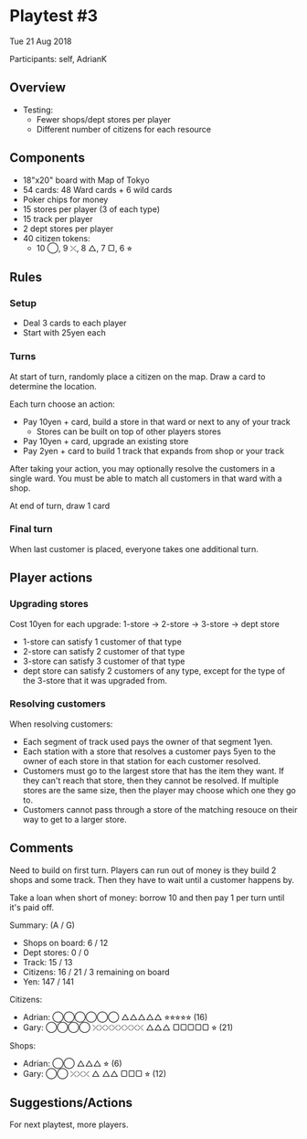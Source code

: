 # Playtest #3

Tue 21 Aug 2018

Participants: self, AdrianK

## Overview

* Testing:
	* Fewer shops/dept stores per player
	* Different number of citizens for each resource

## Components

* 18"x20" board with Map of Tokyo
* 54 cards: 48 Ward cards + 6 wild cards
* Poker chips for money
* 15 stores per player (3 of each type)
* 15 track per player
* 2 dept stores per player
* 40 citizen tokens:
	* 10 ◯, 9 ⤫, 8 △, 7 ▢, 6 ⭐︎

## Rules

### Setup

* Deal 3 cards to each player
* Start with 25yen each

### Turns

At start of turn, randomly place a citizen on the map. Draw a card to determine the location.

Each turn choose an action:

* Pay 10yen + card, build a store in that ward or next to any of your track
	* Stores can be built on top of other players stores
* Pay 10yen + card, upgrade an existing store
* Pay 2yen + card to build 1 track that expands from shop or your track

After taking your action, you may optionally resolve the customers in a single ward. You must be able to match all customers in that ward with a shop.

At end of turn, draw 1 card

### Final turn

When last customer is placed, everyone takes one additional turn.

## Player actions

### Upgrading stores

Cost 10yen for each upgrade: 1-store -> 2-store -> 3-store -> dept store

* 1-store can satisfy 1 customer of that type
* 2-store can satisfy 2 customer of that type
* 3-store can satisfy 3 customer of that type
* dept store can satisfy 2 customers of any type, except for the type of the 3-store that it was upgraded from.

### Resolving customers

When resolving customers:

* Each segment of track used pays the owner of that segment 1yen.
* Each station with a store that resolves a customer pays 5yen to the owner of each store in that station for each customer resolved.
* Customers must go to the largest store that has the item they want. If they can't reach that store, then they cannot be resolved. If multiple stores are the same size, then the player may choose which one they go to.
* Customers cannot pass through a store of the matching resouce on their way to get to a larger store.
 
## Comments

Need to build on first turn. Players can run out of money is they build 2 shops and some track. Then they have to wait until a customer happens by.

Take a loan when short of money: borrow 10 and then pay 1 per turn until it's paid off.

Summary: (A / G)

* Shops on board: 6 / 12
* Dept stores: 0 / 0
* Track: 15 / 13
* Citizens: 16 / 21 / 3 remaining on board
* Yen: 147 / 141

Citizens:

* Adrian: ◯◯◯◯◯◯ △△△△△ ⭐︎⭐︎⭐︎⭐︎⭐︎ (16)
* Gary: ◯◯◯◯ ⤫⤫⤫⤫⤫⤫⤫⤫ △△△ ▢▢▢▢▢ ⭐︎ (21)

Shops:

* Adrian: ◯◯ △△△ ⭐︎ (6)
* Gary: ◯◯ ⤫⤫⤫ △ △△ ▢▢▢ ⭐︎ (12)

## Suggestions/Actions

For next playtest, more players.
